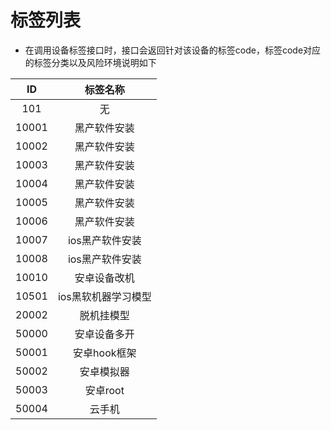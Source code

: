 # 标签列表

* 在调用设备标签接口时，接口会返回针对该设备的标签code，标签code对应的标签分类以及风险环境说明如下



|  ID   |      标签名称       |
| :---: | :-----------------: |
|  101  |         无          |
| 10001 |    黑产软件安装     |
| 10002 |    黑产软件安装     |
| 10003 |    黑产软件安装     |
| 10004 |    黑产软件安装     |
| 10005 |    黑产软件安装     |
| 10006 |    黑产软件安装     |
| 10007 |   ios黑产软件安装   |
| 10008 |   ios黑产软件安装   |
| 10010 |    安卓设备改机     |
| 10501 | ios黑软机器学习模型 |
| 20002 |     脱机挂模型      |
| 50000 |    安卓设备多开     |
| 50001 |    安卓hook框架     |
| 50002 |     安卓模拟器      |
| 50003 |      安卓root       |
| 50004 |       云手机        |

